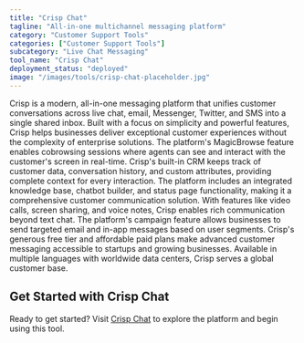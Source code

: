 ```yaml
---
title: "Crisp Chat"
tagline: "All-in-one multichannel messaging platform"
category: "Customer Support Tools"
categories: ["Customer Support Tools"]
subcategory: "Live Chat Messaging"
tool_name: "Crisp Chat"
deployment_status: "deployed"
image: "/images/tools/crisp-chat-placeholder.jpg"
---
```

Crisp is a modern, all-in-one messaging platform that unifies customer conversations across live chat, email, Messenger, Twitter, and SMS into a single shared inbox. Built with a focus on simplicity and powerful features, Crisp helps businesses deliver exceptional customer experiences without the complexity of enterprise solutions. The platform's MagicBrowse feature enables cobrowsing sessions where agents can see and interact with the customer's screen in real-time. Crisp's built-in CRM keeps track of customer data, conversation history, and custom attributes, providing complete context for every interaction. The platform includes an integrated knowledge base, chatbot builder, and status page functionality, making it a comprehensive customer communication solution. With features like video calls, screen sharing, and voice notes, Crisp enables rich communication beyond text chat. The platform's campaign feature allows businesses to send targeted email and in-app messages based on user segments. Crisp's generous free tier and affordable paid plans make advanced customer messaging accessible to startups and growing businesses. Available in multiple languages with worldwide data centers, Crisp serves a global customer base.
## Get Started with Crisp Chat

Ready to get started? Visit [Crisp Chat](https://crispchat.com) to explore the platform and begin using this tool.
